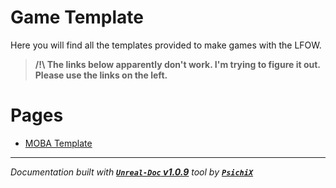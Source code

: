# Game Template

Here you will find all the templates provided to make games with the LFOW.

> **/!\ The links below apparently don't work. I'm trying to figure it out. Please use the links on the left. <br />**


# Pages

- [MOBA Template](/book/Template/MOBA.md)

---
_Documentation built with [**`Unreal-Doc` v1.0.9**](https://github.com/PsichiX/unreal-doc) tool by [**`PsichiX`**](https://github.com/PsichiX)_